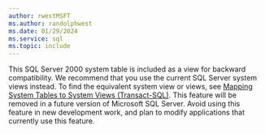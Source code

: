 ```yaml
---
author: rwestMSFT
ms.author: randolphwest
ms.date: 01/29/2024
ms.service: sql
ms.topic: include
---
```

  This SQL Server 2000 system table is included as a view for backward compatibility. We  recommend that you use the current SQL Server system views instead. To find the equivalent system view or views, see [Mapping System Tables to System Views &#40;Transact-SQL&#41;](../relational-databases/system-tables/mapping-system-tables-to-system-views-transact-sql.md). This feature will be removed in a future version of Microsoft SQL Server. Avoid using this feature in new development work, and plan to modify applications that currently use this feature.
   
